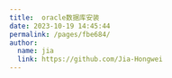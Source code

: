 ```yaml
---
title:  oracle数据库安装
date: 2023-10-19 14:45:44
permalink: /pages/fbe684/
author: 
  name: jia
  link: https://github.com/Jia-Hongwei
---
```

